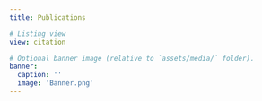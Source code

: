 ```yaml
---
title: Publications

# Listing view
view: citation

# Optional banner image (relative to `assets/media/` folder).
banner:
  caption: ''
  image: 'Banner.png'
---
```

